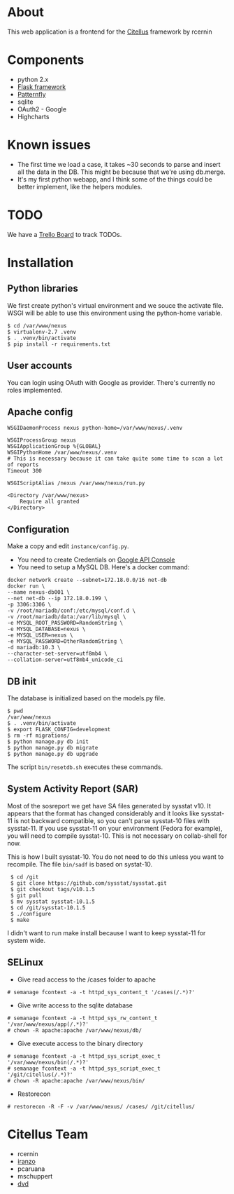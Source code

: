 # About

This web application is a frontend for the [Citellus](https://github.com/zerodayz/citellus) framework by rcernin

# Components

* python 2.x
* [Flask framework](http://flask.pocoo.org/)
* [Patternfly](http://www.patternfly.org)
* sqlite
* OAuth2 - Google
* Highcharts


# Known issues

* The first time we load a case, it takes ~30 seconds to parse and insert all the data in the DB. This might be because that we're using db.merge.
* It's my first python webapp, and I think some of the things could be better implement, like the helpers modules.

# TODO
We have a [Trello Board](https://trello.com/b/OE573xW2/citellus) to track TODOs.

# Installation
## Python libraries

We first create python's virtual environment and we souce the activate file. WSGI will be able to use this environment using the python-home variable.

```
$ cd /var/www/nexus
$ virtualenv-2.7 .venv
$ . .venv/bin/activate
$ pip install -r requirements.txt
```

## User accounts

You can login using OAuth with Google as provider. There's currently no roles implemented.

## Apache config

```
WSGIDaemonProcess nexus python-home=/var/www/nexus/.venv

WSGIProcessGroup nexus
WSGIApplicationGroup %{GLOBAL}
WSGIPythonHome /var/www/nexus/.venv
# This is necessary because it can take quite some time to scan a lot of reports
Timeout 300

WSGIScriptAlias /nexus /var/www/nexus/run.py

<Directory /var/www/nexus>
    Require all granted
</Directory>
```
## Configuration

Make a copy and edit `instance/config.py`. 
* You need to create Credentials on [Google API Console](https://console.developers.google.com/apis)
* You need to setup a MySQL DB. Here's a docker command:

```
docker network create --subnet=172.18.0.0/16 net-db
docker run \
--name nexus-db001 \
--net net-db --ip 172.18.0.199 \
-p 3306:3306 \
-v /root/mariadb/conf:/etc/mysql/conf.d \
-v /root/mariadb/data:/var/lib/mysql \
-e MYSQL_ROOT_PASSWORD=RandomString \
-e MYSQL_DATABASE=nexus \
-e MYSQL_USER=nexus \
-e MYSQL_PASSWORD=OtherRandomString \
-d mariadb:10.3 \
--character-set-server=utf8mb4 \
--collation-server=utf8mb4_unicode_ci
```

## DB init

The database is initialized based on the models.py file.

```
$ pwd
/var/www/nexus
$ . .venv/bin/activate
$ export FLASK_CONFIG=development
$ rm -rf migrations/
$ python manage.py db init
$ python manage.py db migrate
$ python manage.py db upgrade
 ```

 The script `bin/resetdb.sh` executes these commands.

## System Activity Report (SAR)
Most of the sosreport we get have SA files generated by sysstat v10. It appears that the format has changed considerably and it looks like sysstat-11 is not backward compatible, so you can't parse sysstat-10 files with sysstat-11. If you use sysstat-11 on your environment (Fedora for example), you will need to compile sysstat-10. This is not necessary on collab-shell for now.

This is how I built sysstat-10. You do not need to do this unless you want to recompile. The file `bin/sadf` is based on systat-10.

```
 $ cd /git
 $ git clone https://github.com/sysstat/sysstat.git
 $ git checkout tags/v10.1.5
 $ git pull
 $ mv sysstat sysstat-10.1.5
 $ cd /git/sysstat-10.1.5
 $ ./configure
 $ make
```
I didn't want to run make install because I want to keep sysstat-11 for system wide.

## SELinux
* Give read access to the /cases folder to apache
```
# semanage fcontext -a -t httpd_sys_content_t '/cases(/.*)?'
```

* Give write access to the sqlite database
```
# semanage fcontext -a -t httpd_sys_rw_content_t '/var/www/nexus/app(/.*)?'
# chown -R apache:apache /var/www/nexus/db/
```

* Give execute access to the binary directory
```
# semanage fcontext -a -t httpd_sys_script_exec_t '/var/www/nexus/bin(/.*)?'
# semanage fcontext -a -t httpd_sys_script_exec_t '/git/citellus(/.*)?'
# chown -R apache:apache /var/www/nexus/bin/
```

* Restorecon
```
# restorecon -R -F -v /var/www/nexus/ /cases/ /git/citellus/
```

# Citellus Team

* rcernin
* [iranzo](https://iranzo.github.io/)
* pcaruana
* mschuppert
* [dvd](https://valleedelisle.com)
